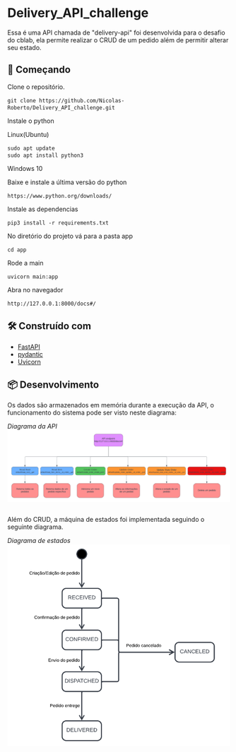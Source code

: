 # Delivery_API_challenge

Essa é uma API chamada de "delivery-api" foi desenvolvida para o desafio do cblab, ela permite realizar o CRUD de um pedido além de permitir alterar seu estado.

## 🚀 Começando

Clone o repositório.
```
git clone https://github.com/Nicolas-Roberto/Delivery_API_challenge.git
```

Instale o python

Linux(Ubuntu)
```
sudo apt update
sudo apt install python3
```

Windows 10

Baixe e instale a última versão do python
```
https://www.python.org/downloads/
```

Instale as dependencias
```
pip3 install -r requirements.txt
```

No diretório do projeto vá para a pasta app
```
cd app
```

Rode a main
```
uvicorn main:app 
```

Abra no navegador 
```
http://127.0.0.1:8000/docs#/
```

## 🛠️ Construído com

* [FastAPI](https://fastapi.tiangolo.com/) 
* [pydantic](https://pydantic-docs.helpmanual.io/) 
* [Uvicorn](https://www.uvicorn.org/) 


## 📦 Desenvolvimento

Os dados são armazenados em memória durante a execução
da API, o funcionamento do sistema pode ser visto neste diagrama:

*Diagrama da API*
<img align="center" 
       src="docs/diagrams/API-diagrama.png"/>

<br/>
Além do CRUD, a máquina de estados foi implementada seguindo o seguinte diagrama.

*Diagrama de estados*
<img align="center" 
       src="docs/diagrams/state-diagram.png"/>

       
